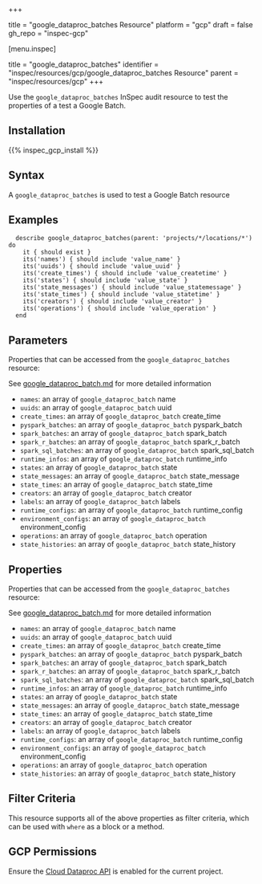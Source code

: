 +++

title = "google_dataproc_batches Resource"
platform = "gcp"
draft = false
gh_repo = "inspec-gcp"


[menu.inspec]

title = "google_dataproc_batches"
identifier = "inspec/resources/gcp/google_dataproc_batches Resource"
parent = "inspec/resources/gcp"
+++

Use the `google_dataproc_batches` InSpec audit resource to test the properties of a test a Google Batch.

## Installation
{{% inspec_gcp_install %}}

## Syntax
A `google_dataproc_batches` is used to test a Google Batch resource

## Examples
```
  describe google_dataproc_batches(parent: 'projects/*/locations/*') do
    it { should exist }
    its('names') { should include 'value_name' }
    its('uuids') { should include 'value_uuid' }
    its('create_times') { should include 'value_createtime' }
    its('states') { should include 'value_state' }
    its('state_messages') { should include 'value_statemessage' }
    its('state_times') { should include 'value_statetime' }
    its('creators') { should include 'value_creator' }
    its('operations') { should include 'value_operation' }
  end
```

## Parameters
Properties that can be accessed from the `google_dataproc_batches` resource:

See [google_dataproc_batch.md](google_dataproc_batch.md) for more detailed information
* `names`: an array of `google_dataproc_batch` name
* `uuids`: an array of `google_dataproc_batch` uuid
* `create_times`: an array of `google_dataproc_batch` create_time
* `pyspark_batches`: an array of `google_dataproc_batch` pyspark_batch
* `spark_batches`: an array of `google_dataproc_batch` spark_batch
* `spark_r_batches`: an array of `google_dataproc_batch` spark_r_batch
* `spark_sql_batches`: an array of `google_dataproc_batch` spark_sql_batch
* `runtime_infos`: an array of `google_dataproc_batch` runtime_info
* `states`: an array of `google_dataproc_batch` state
* `state_messages`: an array of `google_dataproc_batch` state_message
* `state_times`: an array of `google_dataproc_batch` state_time
* `creators`: an array of `google_dataproc_batch` creator
* `labels`: an array of `google_dataproc_batch` labels
* `runtime_configs`: an array of `google_dataproc_batch` runtime_config
* `environment_configs`: an array of `google_dataproc_batch` environment_config
* `operations`: an array of `google_dataproc_batch` operation
* `state_histories`: an array of `google_dataproc_batch` state_history
## Properties
Properties that can be accessed from the `google_dataproc_batches` resource:

See [google_dataproc_batch.md](google_dataproc_batch.md) for more detailed information
* `names`: an array of `google_dataproc_batch` name
* `uuids`: an array of `google_dataproc_batch` uuid
* `create_times`: an array of `google_dataproc_batch` create_time
* `pyspark_batches`: an array of `google_dataproc_batch` pyspark_batch
* `spark_batches`: an array of `google_dataproc_batch` spark_batch
* `spark_r_batches`: an array of `google_dataproc_batch` spark_r_batch
* `spark_sql_batches`: an array of `google_dataproc_batch` spark_sql_batch
* `runtime_infos`: an array of `google_dataproc_batch` runtime_info
* `states`: an array of `google_dataproc_batch` state
* `state_messages`: an array of `google_dataproc_batch` state_message
* `state_times`: an array of `google_dataproc_batch` state_time
* `creators`: an array of `google_dataproc_batch` creator
* `labels`: an array of `google_dataproc_batch` labels
* `runtime_configs`: an array of `google_dataproc_batch` runtime_config
* `environment_configs`: an array of `google_dataproc_batch` environment_config
* `operations`: an array of `google_dataproc_batch` operation
* `state_histories`: an array of `google_dataproc_batch` state_history

## Filter Criteria
This resource supports all of the above properties as filter criteria, which can be used
with `where` as a block or a method.

## GCP Permissions

Ensure the [Cloud Dataproc API](https://console.cloud.google.com/apis/library/dataproc.googleapis.com) is enabled for the current project.
